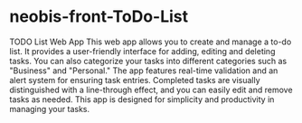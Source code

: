 # neobis-front-ToDo-List
TODO List Web App
This web app allows you to create and manage a to-do list. It provides a user-friendly interface for adding, editing and deleting tasks. 
You can also categorize your tasks into different categories such as "Business" and "Personal." The app features real-time validation and an alert system for ensuring task entries. 
Completed tasks are visually distinguished with a line-through effect, and you can easily edit and remove tasks as needed. 
This app is designed for simplicity and productivity in managing your tasks.
